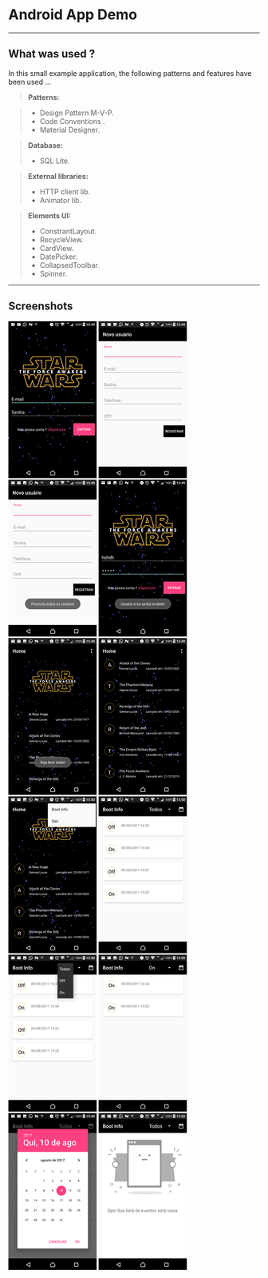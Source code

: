 Android App Demo
===================

----------

What was used ?
-------------

In this small example application, the following patterns and features have been used ... 

> **Patterns:**

> - Design Pattern M-V-P.
> - Code Conventions .
> - Material Designer.

> **Database:**
> 
> - SQL Lite.


> **External libraries:**
> 
> - HTTP client lib.
> - Animator lib.
 
> **Elements UI:**
> 
> - ConstrantLayout.
> - RecycleView.
> - CardView.
> - DatePicker.
> - CollapsedToolbar.
> - Spinner.


----------


Screenshots
-------------------

![Login](https://github.com/GuilhermeSanches/poc-android-app/blob/master/screenshots/1.png "Login" )
![Register new user](https://github.com/GuilhermeSanches/poc-android-app/blob/master/screenshots/2.png "Register new user" )
![Register new user](https://github.com/GuilhermeSanches/poc-android-app/blob/master/screenshots/3.png "Register new user" )
![Register new user](https://github.com/GuilhermeSanches/poc-android-app/blob/master/screenshots/4.png "Register new user" )
![Login](https://github.com/GuilhermeSanches/poc-android-app/blob/master/screenshots/5.png "Login" )
![Home](https://github.com/GuilhermeSanches/poc-android-app/blob/master/screenshots/6.png "Home" )
![Home](https://github.com/GuilhermeSanches/poc-android-app/blob/master/screenshots/7.png "Home" )
![Home](https://github.com/GuilhermeSanches/poc-android-app/blob/master/screenshots/8.png "Home" )
![Boot info](https://github.com/GuilhermeSanches/poc-android-app/blob/master/screenshots/9.png "Boot info" )
![Boot info](https://github.com/GuilhermeSanches/poc-android-app/blob/master/screenshots/10.png "Boot info" )
![Boot info](https://github.com/GuilhermeSanches/poc-android-app/blob/master/screenshots/11.png "Boot info" )
![Boot info](https://github.com/GuilhermeSanches/poc-android-app/blob/master/screenshots/12.png "Boot info" )

